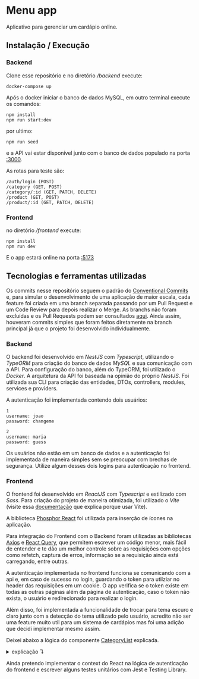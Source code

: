 # Menu app

Aplicativo para gerenciar um cardápio online.

## Instalação / Execução

### Backend

Clone esse repositório e no diretório */backend* execute:

```shell
docker-compose up
```

Após o docker iniciar o banco de dados MySQL, em outro terminal execute os comandos:

```shell
npm install
npm run start:dev
```

por ultimo:

```shell
npm run seed
```

e a API vai estar disponível junto com o banco de dados populado na porta [:3000](http://localhost:3000/).

As rotas para teste são:

```
/auth/login (POST)
/category (GET, POST)
/category/:id (GET, PATCH, DELETE)
/product (GET, POST)
/product/:id (GET, PATCH, DELETE)
```

### Frontend

no diretório */frontend* execute:

```shell
npm install
npm run dev
```

E o app estará online na porta [:5173](http://localhost:5173/)

## Tecnologias e ferramentas utilizadas

Os commits nesse repositório seguem o padrão do [Conventional Commits](https://www.conventionalcommits.org/pt-br/v1.0.0/) e, para simular o desenvolvimento de uma aplicação de maior escala, cada feature foi criada em uma branch separada passando por um Pull Request e um Code Review para depois realizar o Merge.
As branchs não foram excluídas e os Pull Requests podem ser consultados [aqui](https://github.com/lucasthalless/menu-app/pulls?q=is%3Apr+is%3Aclosed).
Ainda assim, houveram commits simples que foram feitos diretamente na branch principal já que o projeto foi desenvolvido individualmente.

### Backend

O backend foi desenvolvido em *NestJS* com *Typescript*, utilizando o *TypeORM* para criação do banco de dados *MySQL* e sua comunicação com a API.
Para configuração do banco, além do TypeORM, foi utilizado o *Docker*.
A arquitetura da API foi baseada na opinião do próprio *NestJS*. Foi utilizada sua CLI para criação das entidades, DTOs, controllers, modules, services e providers.

A autenticação foi implementada contendo dois usuários:

```
1
username: joao
password: changeme

2
username: maria
password: guess
```

Os usuários não estão em um banco de dados e a autenticação foi implementada de maneira simples sem se preocupar com brechas de segurança. Utilize algum desses dois logins para autenticação no frontend.

### Frontend

O frontend foi desenvolvido em *ReactJS* com *Typescript* e estilizado com *Sass*.
Para criação do projeto de maneira otimizada, foi utilizado o *Vite* (visite essa [documentação](https://pt.vitejs.dev/guide/why.html) que explica porque usar Vite).

A biblioteca [Phosphor React](https://www.npmjs.com/package/phosphor-react) foi utilizada para inserção de ícones na aplicação.

Para integração do Frontend com o Backend foram utilizadas as bibliotecas [Axios](https://axios-http.com/) e [React Query](https://www.npmjs.com/package/react-query), que permitem escrever um código menor, mais fácil de entender e te dão um melhor controle sobre as requisições com opções como refetch, captura de erros, informação se a requisição ainda está carregando, entre outras.

A autenticação implementada no frontend funciona se comunicando com a api e, em caso de sucesso no login, guardando o token para utilziar no header das requisições em um cookie. O app verifica se o token existe em todas as outras páginas além da página de autenticação, caso o token não exista, o usuário e redirecionado para realizar o login.

Além disso, foi implementada a funcionalidade de trocar para tema escuro e claro junto com a detecção do tema utilizado pelo usuário, acredito não ser uma feature muito util para um sistema de cardápios mas foi uma adição que decidi implementar mesmo assim.

Deixei abaixo a lógica do componente [CategoryList](https://github.com/lucasthalless/menu-app/blob/main/frontend/src/components/CategoryList/CategoryList.tsx) explicada.
<details> 
<summary> explicação ↴</summary>
<br>

No começo do código existe uma requisição para a API que retorna as categorias e os produtos que estão relacionados a cada uma delas:

```
const { data, isLoading } = useQuery("categories", () => {
  return axios.get("http://localhost:3000/category/").then((response) => {
    const categoriesRelated: Category[] = response.data
      .filter(
        (category: Category) =>
          category.parent === "" || category.parent === null
      )
      .map((category: Category) => {
        return {
          ...category,
          child: response.data.filter(
            (childCategory: Category) => childCategory.parent === category.id
          ),
        };
      });
    return categoriesRelated;
  });
});
```

No retorno dessa requisição, é feito um filtro das categorias pai, e depois um mapeamento delas retornando cada uma delas com uma nova propriedade 'child', onde são inseridas as subcategorias respectivas às suas categorias pai.

No componente, esse novo Array de categorias pai é mapeado:

```
data?.map((category: Category) => {
  return (
    <div key={category.id}>
      <h2>{category.name}</h2>
      {category.child?.length ? (
        category.child.map((childCategory: Category, index: number) => {
          return (
            <div key={index}>
              <h3>{childCategory.name}</h3>
              {childCategory.products.length ? (
                <ProductList products={category.products} />
              ) : (
                <p>Categoria sem produtos no momento.</p>
              )}
            </div>
          );
        })
      ) : category.products.length ? (
        <ProductList products={category.products} />
      ) : (
        <p>Categoria sem produtos no momento.</p>
      )}
    </div>
  );
})
```

A lógica desse mapeamento é basicamente:

é mostrado o nome da categoria pai, se a categoria pai tiver subcategorias, é mostrado os nomes das respectivas subcategorias e seus produtos, se não, é mostrado os produtos da categoria pai.

Dessa maneira, para a aplicação funcionar corretamente, os dados devem ser inseridos seguindo o padrão:

categorias só podem ter produtos se não tiverem subcategorias, subcategorias não podem ter subcategorias e subcategorias podem ter produtos sem problemas.

esse formato foi uma escolha pessoal e podia ser feito de outras maneiras também.

</details>

Ainda pretendo implementar o context do React na lógica de autenticação do frontend e escrever alguns testes unitários com Jest e Testing Library.
